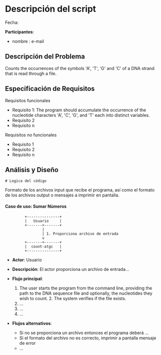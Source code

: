 # Descripción del script 

Fecha: 

**Participantes**:

- nombre : e-mail

## Descripción del Problema

Counts the occurrences of the symbols 'A', 'T', 'G' and 'C' of a DNA strand that is read through a file.


## Especificación de Requisitos

Requisitos funcionales

- Requisito 1: The program should accumulate the occurrence of the nucleotide characters 'A', 'C', 'G', and 'T' each into distinct variables.
- Requisito 2
- Requisito n

Requisitos no funcionales

- Requisito 1
- Requisito 2
- Requisito n


## Análisis y Diseño

```
# Logica del código 
```

Formato de los archivos input que recibe el programa, así como el formato de los archivos output o mensajes a imprimir en pantalla.


#### Caso de uso: Sumar Números

```
         +---------------+
         |   Usuario     |
         +-------+-------+
                 |
                 | 1. Proporciona archivo de entrada
                 v
         +-------+-------+
         |  count-atgc   |
         +---------------+
```

- **Actor**: Usuario
- **Descripción**: El actor proporciona un archivo de entrada...
- **Flujo principal**:

	1. The user starts the program from the command line, providing the path to the DNA sequence file and optionally, the nucleotides they wish to count.
        2. The system verifies if the file exists.
	2. ...
	3. ...
	4. ...
	
- **Flujos alternativos**:
	- Si no se proporciona un archivo entonces el programa deberá ...
	- Si el formato del archivo no es correcto, imprimir a pantalla mensaje de error
	- ...   
                

